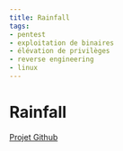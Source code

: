 ```yaml
---
title: Rainfall
tags:
- pentest
- exploitation de binaires
- élévation de privilèges
- reverse engineering
- linux
---
```


# Rainfall

[Projet Github](https://github.com/Tlafay1/Rainfall)